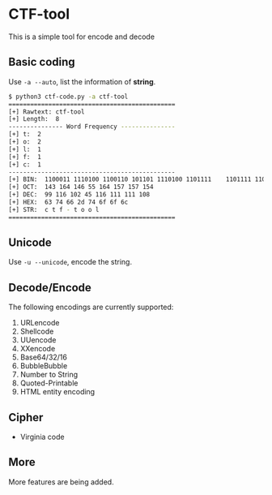 # CTF-tool

This is a simple tool for encode and decode

## Basic coding
Use `-a --auto`, list the information of **string**.

```bash
$ python3 ctf-code.py -a ctf-tool
==============================================
[+] Rawtext: ctf-tool
[+] Length:  8
--------------- Word Frequency ---------------
[+] t:  2
[+] o:  2
[+] l:  1
[+] f:  1
[+] c:  1
----------------------------------------------
[+] BIN:  1100011 1110100 1100110 101101 1110100 1101111    1101111 1101100
[+] OCT:  143 164 146 55 164 157 157 154
[+] DEC:  99 116 102 45 116 111 111 108
[+] HEX:  63 74 66 2d 74 6f 6f 6c
[+] STR:  c t f - t o o l
==============================================
```

## Unicode
Use `-u --unicode`, encode the string.

## Decode/Encode
The following encodings are currently supported:
1. URLencode
2. Shellcode
3. UUencode
4. XXencode
5. Base64/32/16
6. BubbleBubble
7. Number to String
8. Quoted-Printable
9. HTML entity encoding

## Cipher
- Virginia code

## More
More features are being added.